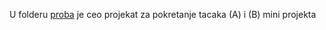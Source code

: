 U folderu [proba](https://github.com/milalovic/beoavia-stm32/tree/main/proba) je ceo projekat za pokretanje tacaka (A) i (B) mini projekta


